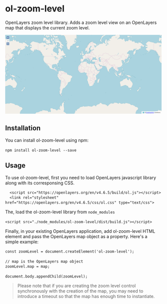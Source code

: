 # ol-zoom-level

OpenLayers zoom level library. Adds a zoom level view on an OpenLayers map that displays the current zoom level.

![Preview](preview.png)

## Installation

You can install ol-zoom-level using npm:

`npm install ol-zoom-level --save`

## Usage

To use ol-zoom-level, first you need to load OpenLayers javascript library along with its corresponsing CSS.

```
  <script src="https://openlayers.org/en/v4.6.5/build/ol.js"></script>
  <link rel="stylesheet" href="https://openlayers.org/en/v4.6.5/css/ol.css" type="text/css">
```
The, load the ol-zoom-level library from `node_modules`

`<script src="./node_modules/ol-zoom-level/dist/build.js"></script>`

Finally, in your existing OpenLayers application, add ol-zoom-level HTML element and pass the OpenLayers map object as a property. Here's a simple example:

```
const zoomLevel = document.createElement('ol-zoom-level');

// map is the OpenLayers map object
zoomLevel.map = map;

document.body.appendChild(zoomLevel);
```

> Please note that if you are creating the zoom level control synchronously with the creation of the map, you may need to introduce a timeout so that the map has enough time to instantiate.

